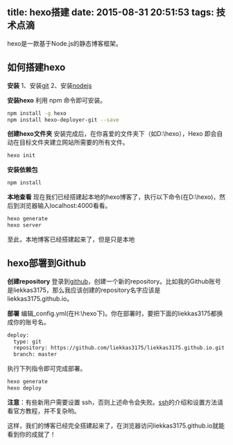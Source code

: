 title: hexo搭建
date: 2015-08-31 20:51:53
tags: 技术点滴
---

hexo是一款基于Node.js的静态博客框架。

## 如何搭建hexo

**安装**
1、安装[git](http://www.git-scm.com/downloads "链接到git下载地址")
2、安装[nodejs](https://nodejs.org/ "链接到nodejs下载地址")

**安装hexo**
利用 npm 命令即可安装。
```bash
npm install -g hexo
npm install hexo-deployer-git --save
```

**创建hexo文件夹**
安装完成后，在你喜爱的文件夹下（如D:\hexo），Hexo 即会自动在目标文件夹建立网站所需要的所有文件。
```bash
hexo init
```

**安装依赖包**
```bash
npm install
```

**本地查看**
现在我们已经搭建起本地的hexo博客了，执行以下命令(在D:\hexo)，然后到浏览器输入localhost:4000看看。
```bash
hexo generate
hexo server
```
至此，本地博客已经搭建起来了，但是只是本地

## hexo部署到Github

**创建repository**
登录到[github](https://github.com/)，创建一个新的repository。比如我的Github账号是liekkas3175，那么我应该创建的repository名字应该是liekkas3175.github.io。

**部署**
编辑_config.yml(在H:\hexo下)。你在部署时，要把下面的liekkas3175都换成你的账号名。
```bash
deploy:
  type: git
  repository: https://github.com/liekkas3175/liekkas3175.github.io.git
  branch: master
```
执行下列指令即可完成部署。
```bash
hexo generate
hexo deploy
```
**注意**：有些新用户需要设置 ssh，否则上述命令会失败。[ssh](https://help.github.com/articles/generating-ssh-keys)的介绍和设置方法请看官方教程，并不复杂哟。

这样，我们的博客已经完全搭建起来了，在浏览器访问liekkas3175.github.io就能看到你的成就了！